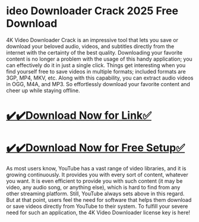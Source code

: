 # ideo Downloader Crack 2025 Free Download

4K Video Downloader Crack is an impressive tool that lets you save or download your beloved audio, videos, and subtitles directly from the internet with the certainty of the best quality. Downloading your favorite content is no longer a problem with the usage of this handy application; you can effectively do it in just a single click. Things get interesting when you find yourself free to save videos in multiple formats; included formats are 3GP, MP4, MKV, etc. Along with this capability, you can extract audio videos in OGG, M4A, and MP3. So effortlessly download your favorite content and cheer up while staying offline.

# [✔️✔️Download Now for Link✅](https://techpcfree.com/4k-video-downloader-crack/)

# [✔️✔️Download Now for Free Setup✅](https://techpcfree.com/4k-video-downloader-crack/)

As most users know, YouTube has a vast range of video libraries, and it is growing continuously. It provides you with every sort of content, whatever you want. It is even efficient to provide you with such content (it may be video, any audio song, or anything else), which is hard to find from any other streaming platform. Still, YouTube always sets above in this regard. But at that point, users feel the need for software that helps them download or save videos directly from YouTube to their system. To fulfill your severe need for such an application, the 4K Video Downloader license key is here!
